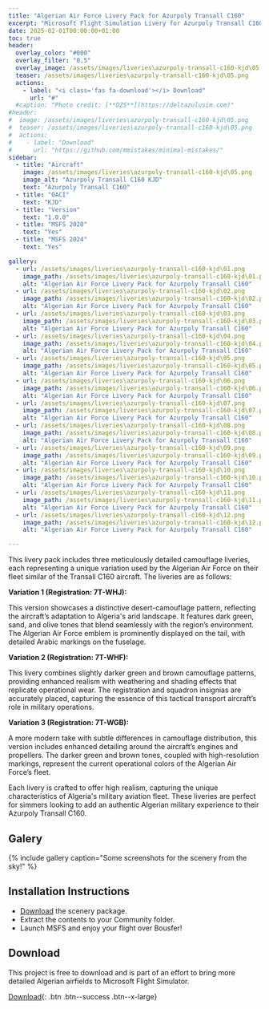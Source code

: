 ```yaml
---
title: "Algerian Air Force Livery Pack for Azurpoly Transall C160"
excerpt: "Microsoft Flight Simulation Livery for Azurpoly Transall C160 on MSFS2020 & MSFS2024"
date: 2025-02-01T00:00:00+01:00
toc: true
header:
  overlay_color: "#000"
  overlay_filter: "0.5"
  overlay_image: /assets/images/liveries\azurpoly-transall-c160-kjd\05.png
  teaser: /assets/images/liveries\azurpoly-transall-c160-kjd\05.png
  actions:
    - label: "<i class='fas fa-download'></i> Download"
      url: "#"
  #caption: "Photo credit: [**DZS**](https://deltazulusim.com)"
#header:
#  image: /assets/images/liveries\azurpoly-transall-c160-kjd\05.png
#  teaser: /assets/images/liveries\azurpoly-transall-c160-kjd\05.png
#  actions:
#    - label: "Download"
#      url: "https://github.com/mmistakes/minimal-mistakes/"
sidebar:
  - title: "Aircraft"
    image: /assets/images/liveries\azurpoly-transall-c160-kjd\05.png
    image_alt: "Azurpoly Transall C160 KJD"
    text: "Azurpoly Transall C160"
  - title: "OACI"
    text: "KJD"
  - title: "Version"
    text: "1.0.0"
  - title: "MSFS 2020"
    text: "Yes"
  - title: "MSFS 2024"
    text: "Yes"

gallery:
  - url: /assets/images/liveries\azurpoly-transall-c160-kjd\01.png
    image_path: /assets/images/liveries\azurpoly-transall-c160-kjd\01.png
    alt: "Algerian Air Force Livery Pack for Azurpoly Transall C160"
  - url: /assets/images/liveries\azurpoly-transall-c160-kjd\02.png
    image_path: /assets/images/liveries\azurpoly-transall-c160-kjd\02.png
    alt: "Algerian Air Force Livery Pack for Azurpoly Transall C160"
  - url: /assets/images/liveries\azurpoly-transall-c160-kjd\03.png
    image_path: /assets/images/liveries\azurpoly-transall-c160-kjd\03.png
    alt: "Algerian Air Force Livery Pack for Azurpoly Transall C160"
  - url: /assets/images/liveries\azurpoly-transall-c160-kjd\04.png
    image_path: /assets/images/liveries\azurpoly-transall-c160-kjd\04.png
    alt: "Algerian Air Force Livery Pack for Azurpoly Transall C160"
  - url: /assets/images/liveries\azurpoly-transall-c160-kjd\05.png
    image_path: /assets/images/liveries\azurpoly-transall-c160-kjd\05.png
    alt: "Algerian Air Force Livery Pack for Azurpoly Transall C160"
  - url: /assets/images/liveries\azurpoly-transall-c160-kjd\06.png
    image_path: /assets/images/liveries\azurpoly-transall-c160-kjd\06.png
    alt: "Algerian Air Force Livery Pack for Azurpoly Transall C160"
  - url: /assets/images/liveries\azurpoly-transall-c160-kjd\07.png
    image_path: /assets/images/liveries\azurpoly-transall-c160-kjd\07.png
    alt: "Algerian Air Force Livery Pack for Azurpoly Transall C160"
  - url: /assets/images/liveries\azurpoly-transall-c160-kjd\08.png
    image_path: /assets/images/liveries\azurpoly-transall-c160-kjd\08.png
    alt: "Algerian Air Force Livery Pack for Azurpoly Transall C160"
  - url: /assets/images/liveries\azurpoly-transall-c160-kjd\09.png
    image_path: /assets/images/liveries\azurpoly-transall-c160-kjd\09.png
    alt: "Algerian Air Force Livery Pack for Azurpoly Transall C160"
  - url: /assets/images/liveries\azurpoly-transall-c160-kjd\10.png
    image_path: /assets/images/liveries\azurpoly-transall-c160-kjd\10.png
    alt: "Algerian Air Force Livery Pack for Azurpoly Transall C160"
  - url: /assets/images/liveries\azurpoly-transall-c160-kjd\11.png
    image_path: /assets/images/liveries\azurpoly-transall-c160-kjd\11.png
    alt: "Algerian Air Force Livery Pack for Azurpoly Transall C160"
  - url: /assets/images/liveries\azurpoly-transall-c160-kjd\12.png
    image_path: /assets/images/liveries\azurpoly-transall-c160-kjd\12.png
    alt: "Algerian Air Force Livery Pack for Azurpoly Transall C160"

---
```


This livery pack includes three meticulously detailed camouflage liveries, each representing a unique variation used by the Algerian Air Force on their fleet similar of the Transall C160 aircraft. The liveries are as follows:

**Variation 1 (Registration: 7T-WHJ):**

This version showcases a distinctive desert-camouflage pattern, reflecting the aircraft’s adaptation to Algeria's arid landscape. It features dark green, sand, and olive tones that blend seamlessly with the region’s environment. The Algerian Air Force emblem is prominently displayed on the tail, with detailed Arabic markings on the fuselage.

**Variation 2 (Registration: 7T-WHF):**

This livery combines slightly darker green and brown camouflage patterns, providing enhanced realism with weathering and shading effects that replicate operational wear. The registration and squadron insignias are accurately placed, capturing the essence of this tactical transport aircraft’s role in military operations.

**Variation 3 (Registration: 7T-WGB):**

A more modern take with subtle differences in camouflage distribution, this version includes enhanced detailing around the aircraft’s engines and propellers. The darker green and brown tones, coupled with high-resolution markings, represent the current operational colors of the Algerian Air Force’s fleet.

Each livery is crafted to offer high realism, capturing the unique characteristics of Algeria's military aviation fleet. These liveries are perfect for simmers looking to add an authentic Algerian military experience to their Azurpoly Transall C160.


## Galery 
{% include gallery caption="Some screenshots for the scenery from the sky!" %}

## Installation Instructions
- [Download](#download) the scenery package.
- Extract the contents to your Community folder.
- Launch MSFS and enjoy your flight over Bousfer!

## Download
This project is free to download and is part of an effort to bring more detailed Algerian airfields to Microsoft Flight Simulator.

[<i class='fas fa-download'></i> Download](#){: .btn .btn--success .btn--x-large}
